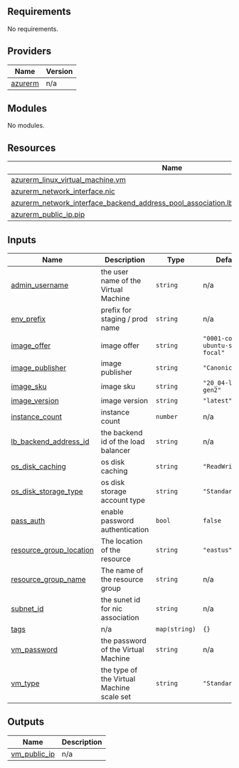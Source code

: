 <!-- BEGIN_TF_DOCS -->
## Requirements

No requirements.

## Providers

| Name | Version |
|------|---------|
| <a name="provider_azurerm"></a> [azurerm](#provider\_azurerm) | n/a |

## Modules

No modules.

## Resources

| Name | Type |
|------|------|
| [azurerm_linux_virtual_machine.vm](https://registry.terraform.io/providers/hashicorp/azurerm/latest/docs/resources/linux_virtual_machine) | resource |
| [azurerm_network_interface.nic](https://registry.terraform.io/providers/hashicorp/azurerm/latest/docs/resources/network_interface) | resource |
| [azurerm_network_interface_backend_address_pool_association.lb_backend_vm_nic_association](https://registry.terraform.io/providers/hashicorp/azurerm/latest/docs/resources/network_interface_backend_address_pool_association) | resource |
| [azurerm_public_ip.pip](https://registry.terraform.io/providers/hashicorp/azurerm/latest/docs/resources/public_ip) | resource |

## Inputs

| Name | Description | Type | Default | Required |
|------|-------------|------|---------|:--------:|
| <a name="input_admin_username"></a> [admin\_username](#input\_admin\_username) | the user name of the Virtual Machine | `string` | n/a | yes |
| <a name="input_env_prefix"></a> [env\_prefix](#input\_env\_prefix) | prefix for staging / prod name | `string` | n/a | yes |
| <a name="input_image_offer"></a> [image\_offer](#input\_image\_offer) | image offer | `string` | `"0001-com-ubuntu-server-focal"` | no |
| <a name="input_image_publisher"></a> [image\_publisher](#input\_image\_publisher) | image publisher | `string` | `"Canonical"` | no |
| <a name="input_image_sku"></a> [image\_sku](#input\_image\_sku) | image sku | `string` | `"20_04-lts-gen2"` | no |
| <a name="input_image_version"></a> [image\_version](#input\_image\_version) | image version | `string` | `"latest"` | no |
| <a name="input_instance_count"></a> [instance\_count](#input\_instance\_count) | instance count | `number` | n/a | yes |
| <a name="input_lb_backend_address_id"></a> [lb\_backend\_address\_id](#input\_lb\_backend\_address\_id) | the backend id of the load balancer | `string` | n/a | yes |
| <a name="input_os_disk_caching"></a> [os\_disk\_caching](#input\_os\_disk\_caching) | os disk caching | `string` | `"ReadWrite"` | no |
| <a name="input_os_disk_storage_type"></a> [os\_disk\_storage\_type](#input\_os\_disk\_storage\_type) | os disk storage account type | `string` | `"Standard_LRS"` | no |
| <a name="input_pass_auth"></a> [pass\_auth](#input\_pass\_auth) | enable password authentication | `bool` | `false` | no |
| <a name="input_resource_group_location"></a> [resource\_group\_location](#input\_resource\_group\_location) | The location of the resource | `string` | `"eastus"` | no |
| <a name="input_resource_group_name"></a> [resource\_group\_name](#input\_resource\_group\_name) | The name of the resource group | `string` | n/a | yes |
| <a name="input_subnet_id"></a> [subnet\_id](#input\_subnet\_id) | the sunet id for nic association | `string` | n/a | yes |
| <a name="input_tags"></a> [tags](#input\_tags) | n/a | `map(string)` | `{}` | no |
| <a name="input_vm_password"></a> [vm\_password](#input\_vm\_password) | the password of the Virtual Machine | `string` | n/a | yes |
| <a name="input_vm_type"></a> [vm\_type](#input\_vm\_type) | the type of the Virtual Machine scale set | `string` | `"Standard_B2s"` | no |

## Outputs

| Name | Description |
|------|-------------|
| <a name="output_vm_public_ip"></a> [vm\_public\_ip](#output\_vm\_public\_ip) | n/a |
<!-- END_TF_DOCS -->